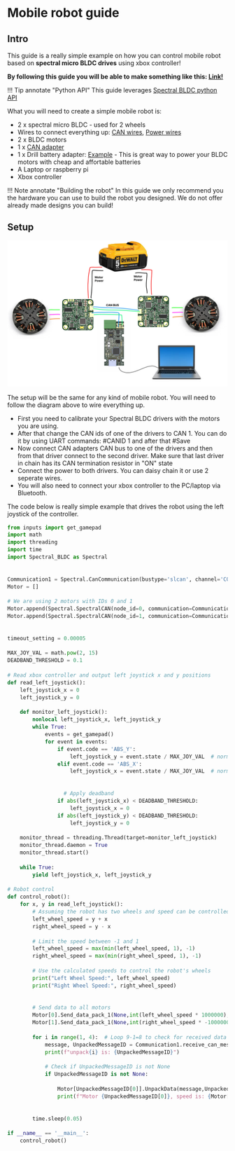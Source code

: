 # Mobile robot guide


## **Intro**
This guide is a really simple example on how you can control mobile robot based on **spectral micro BLDC drives** using xbox controller! <br />

**By following this guide you will be able to make something like this: [Link!](https://youtu.be/LGMLyr4dZZ0)**

!!! Tip annotate "Python API" 
    This guide leverages [Spectral BLDC python API](https://github.com/PCrnjak/Spectral-BLDC-Python/tree/main)

What you will need to create a simple mobile robot is:

* 2 x spectral micro BLDC - used for 2 wheels 
* Wires to connect everything up: [CAN wires](https://source-robotics.com/products/spectral-micro-can-cable), [Power wires](https://source-robotics.com/products/spectral-micro-power-cable)
* 2 x BLDC motors
* 1 x [CAN adapter](https://source-robotics.com/products/canvas-usb-to-can-adapter)
* 1 x Drill battery adapter: [Example](https://s.click.aliexpress.com/e/_DExmYtl) - This is great way to power your BLDC motors with cheap and affortable batteries
* A Laptop or raspberry pi
* Xbox controller

!!! Note annotate "Building the robot" 
    In this guide we only recommend you the hardware you can use to build the robot you designed. We do not offer already made designs you can build!

## **Setup**

![drawing](../assets/AMR_setup.png)


The setup will be the same for any kind of mobile robot. You will need to follow the  diagram above to wire everything up.

* First you need to calibrate your Spectral BLDC drivers with the motors you are using. 
* After that change the CAN ids of one of the drivers to CAN 1. You can do it by using UART commands: #CANID 1 and after that #Save
* Now connect CAN adapters CAN bus to one of the drivers and then from that driver connect to the second driver. Make sure that last driver in chain has its CAN termination resistor in "ON" state
* Connect the power to both drivers. You can daisy chain it or use 2 seperate wires.
* You will also need to connect your xbox controller to the PC/laptop via Bluetooth.

The code below is really simple example that drives the robot using the left joystick of the controller.


``` py title="Spectral_mobile_robot_xbox.py"
from inputs import get_gamepad
import math
import threading
import time
import Spectral_BLDC as Spectral


Communication1 = Spectral.CanCommunication(bustype='slcan', channel='COM3', bitrate=1000000)
Motor = []

# We are using 2 motors with IDs 0 and 1
Motor.append(Spectral.SpectralCAN(node_id=0, communication=Communication1))
Motor.append(Spectral.SpectralCAN(node_id=1, communication=Communication1))


timeout_setting = 0.00005

MAX_JOY_VAL = math.pow(2, 15)
DEADBAND_THRESHOLD = 0.1

# Read xbox controller and output left joystick x and y positions
def read_left_joystick():
    left_joystick_x = 0
    left_joystick_y = 0
    
    def monitor_left_joystick():
        nonlocal left_joystick_x, left_joystick_y
        while True:
            events = get_gamepad()
            for event in events:
                if event.code == 'ABS_Y':
                    left_joystick_y = event.state / MAX_JOY_VAL  # normalize between -1 and 1
                elif event.code == 'ABS_X':
                    left_joystick_x = event.state / MAX_JOY_VAL  # normalize between -1 and 1


                  # Apply deadband
                if abs(left_joystick_x) < DEADBAND_THRESHOLD:
                    left_joystick_x = 0
                if abs(left_joystick_y) < DEADBAND_THRESHOLD:
                    left_joystick_y = 0

    monitor_thread = threading.Thread(target=monitor_left_joystick)
    monitor_thread.daemon = True
    monitor_thread.start()

    while True:
        yield left_joystick_x, left_joystick_y

# Robot control 
def control_robot():
    for x, y in read_left_joystick():
        # Assuming the robot has two wheels and speed can be controlled independently
        left_wheel_speed = y + x
        right_wheel_speed = y - x
        
        # Limit the speed between -1 and 1
        left_wheel_speed = max(min(left_wheel_speed, 1), -1)
        right_wheel_speed = max(min(right_wheel_speed, 1), -1)
        
        # Use the calculated speeds to control the robot's wheels        
        print("Left Wheel Speed:", left_wheel_speed)
        print("Right Wheel Speed:", right_wheel_speed)


        # Send data to all motors
        Motor[0].Send_data_pack_1(None,int(left_wheel_speed * 1000000),0)
        Motor[1].Send_data_pack_1(None,int(right_wheel_speed * -1000000),0)

        for i in range(1, 4):  # Loop 9-1=8 to check for received data
            message, UnpackedMessageID = Communication1.receive_can_messages(timeout=timeout_setting)
            print(f"unpack{i} is: {UnpackedMessageID}")

            # Check if UnpackedMessageID is not None 
            if UnpackedMessageID is not None:
                
                Motor[UnpackedMessageID[0]].UnpackData(message,UnpackedMessageID)
                print(f"Motor {UnpackedMessageID[0]}, speed is: {Motor[UnpackedMessageID[0]].speed}")


        time.sleep(0.05)

if __name__ == '__main__':
    control_robot()

```